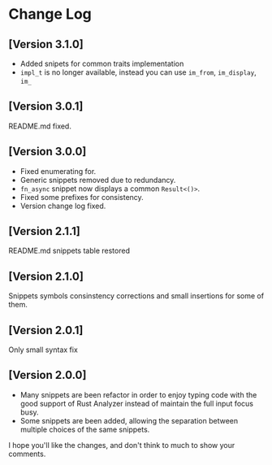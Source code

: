 # Change Log

## [Version 3.1.0]
* Added snipets for common traits implementation
* `impl_t` is no longer available, instead you can use `im_from`, `im_display`, `im_`

## [Version 3.0.1]
README.md fixed.

## [Version 3.0.0]
* Fixed enumerating for.
* Generic snippets removed due to redundancy.
* `fn_async` snippet now displays a common `Result<()>`.
* Fixed some prefixes for consistency.
* Version change log fixed.

## [Version 2.1.1]
README.md snippets table restored

## [Version 2.1.0]
Snippets symbols consinstency corrections and small insertions for some of them.

## [Version 2.0.1]
Only small syntax fix

## [Version 2.0.0]

* Many snippets are been refactor in order to enjoy typing code with the good support of Rust Analyzer instead of maintain the full input focus busy.
* Some snippets are been added, allowing the separation between multiple choices of the same snippets.

I hope you'll like the changes, and don't think to much to show your comments.